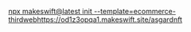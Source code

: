 [npx makeswift@latest init --template=ecommerce-thirdweb](https://od1z3opqa1.makeswift.site/asgardnft)https://od1z3opqa1.makeswift.site/asgardnft
